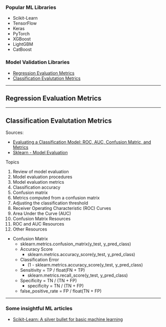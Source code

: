### Popular ML Libraries
- Scikit-Learn
- TensorFlow
- Keras
- PyTorch
- XGBoost
- LightGBM
- CatBoost

### Model Validation Libraries
- [Regression Evaluation Metrics](https://github.com/pauldevos/fullstack-data-science/blob/master/machine-learning/README.md#regression-evaluation-metrics)
- [Classification Evalutation Metrics](https://github.com/pauldevos/fullstack-data-science/blob/master/machine-learning/README.md#classification-evaluation-metrics)

----
<a name="regression-metrics"></a>
## Regression Evaluation Metrics 


-----
<a name="classification-metrics"></a>
## Classification Evalutation Metrics
Sources:
- [Evaluating a Classification Model: ROC, AUC, Confusion Matric, and Metrics](https://www.ritchieng.com/machine-learning-evaluate-classification-model/)
- [Sklearn - Model Evaluation](https://scikit-learn.org/stable/modules/model_evaluation.html)

Topics
1. Review of model evaluation
1. Model evaluation procedures
1. Model evaluation metrics
1. Classification accuracy
1. Confusion matrix
1. Metrics computed from a confusion matrix
1. Adjusting the classification threshold
1. Receiver Operating Characteristic (ROC) Curves
1. Area Under the Curve (AUC)
1. Confusion Matrix Resources
1. ROC and AUC Resources
1. Other Resources

- Confusion Matrix
  - sklearn.metrics.confusion_matrix(y_test, y_pred_class)
  - Accuracy Score
    - sklearn.metrics.accuracy_score(y_test, y_pred_class)
  - Classification Error
    - (1 - sklearn.metrics.accuracy_score(y_test, y_pred_class)
  - Sensitivity = TP / float(FN + TP)
    - sklearn.metrics.recall_score(y_test, y_pred_class)
  - Specificity = TN / (TN + FP)
    - specificity = TN / (TN + FP)
  - false_positive_rate = FP / float(TN + FP)

-----


### Some insightful ML articles
- [Scikit-Learn: A silver bullet for basic machine learning](https://medium.com/analytics-vidhya/scikit-learn-a-silver-bullet-for-basic-machine-learning-13c7d8b248ee)
